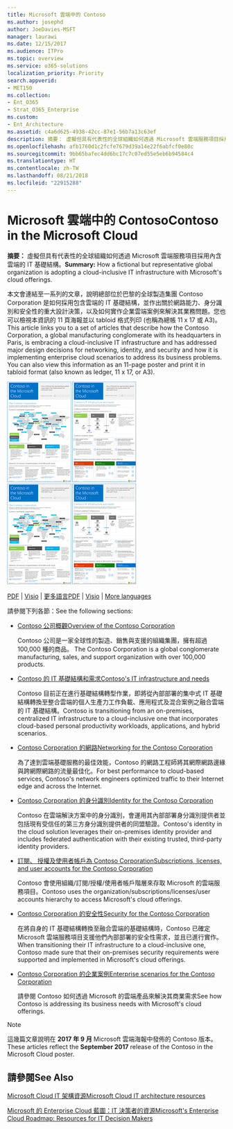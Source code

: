 ```yaml
---
title: Microsoft 雲端中的 Contoso
ms.author: josephd
author: JoeDavies-MSFT
manager: laurawi
ms.date: 12/15/2017
ms.audience: ITPro
ms.topic: overview
ms.service: o365-solutions
localization_priority: Priority
search.appverid:
- MET150
ms.collection:
- Ent_O365
- Strat_O365_Enterprise
ms.custom:
- Ent_Architecture
ms.assetid: c4a6d625-4938-42cc-87e1-56b7a13c63ef
description: 摘要： 虛擬但具有代表性的全球組織如何透過 Microsoft 雲端服務項目採用內含雲端的 IT 基礎結構。
ms.openlocfilehash: afb1760d1c2fcfe7679d39a14e22f6abfcf0e80c
ms.sourcegitcommit: 9bb65bafec4dd6bc17c7c07ed55e5eb6b94584c4
ms.translationtype: HT
ms.contentlocale: zh-TW
ms.lasthandoff: 08/21/2018
ms.locfileid: "22915288"
---
```

# <a name="contoso-in-the-microsoft-cloud"></a><span data-ttu-id="5283e-103">Microsoft 雲端中的 Contoso</span><span class="sxs-lookup"><span data-stu-id="5283e-103">Contoso in the Microsoft Cloud</span></span>

 <span data-ttu-id="5283e-104">**摘要：** 虛擬但具有代表性的全球組織如何透過 Microsoft 雲端服務項目採用內含雲端的 IT 基礎結構。</span><span class="sxs-lookup"><span data-stu-id="5283e-104">**Summary:** How a fictional but representative global organization is adopting a cloud-inclusive IT infrastructure with Microsoft's cloud offerings.</span></span>
  
<span data-ttu-id="5283e-p101">本文會連結至一系列的文章，說明總部位於巴黎的全球製造集團 Contoso Corporation 是如何採用包含雲端的 IT 基礎結構，並作出關於網路能力、身分識別和安全性的重大設計決策，以及如何實作企業雲端案例來解決其業務問題。您也可以檢視本資訊的 11 頁海報並以 tabloid 格式列印 (也稱為總帳 11 x 17 或 A3)。</span><span class="sxs-lookup"><span data-stu-id="5283e-p101">This article links you to a set of articles that describe how the Contoso Corporation, a global manufacturing conglomerate with its headquarters in Paris, is embracing a cloud-inclusive IT infrastructure and has addressed major design decisions for networking, identity, and security and how it is implementing enterprise cloud scenarios to address its business problems. You can also view this information as an 11-page poster and print it in tabloid format (also known as ledger, 11 x 17, or A3).</span></span>
  
<span data-ttu-id="5283e-107">[![Microsoft 雲端海報中 Contoso 的縮圖影像。](media/Contoso-Poster/Thumbnail.png)](https://www.microsoft.com/download/details.aspx?id=54427)</span><span class="sxs-lookup"><span data-stu-id="5283e-107">[![Thumb image of the Contoso in the Microsoft Cloud poster.](media/Contoso-Poster/Thumbnail.png)](https://www.microsoft.com/download/details.aspx?id=54427)</span></span>
  
<span data-ttu-id="5283e-108">[PDF](https://go.microsoft.com/fwlink/p/?linkid=842085)  | [Visio](https://go.microsoft.com/fwlink/p/?linkid=842086)  | [更多語言](https://www.microsoft.com/download/details.aspx?id=54427)</span><span class="sxs-lookup"><span data-stu-id="5283e-108">[PDF](https://go.microsoft.com/fwlink/p/?linkid=842085)  | [Visio](https://go.microsoft.com/fwlink/p/?linkid=842086)  | [More languages](https://www.microsoft.com/download/details.aspx?id=54427)</span></span>
  
<span data-ttu-id="5283e-109">請參閱下列各節：</span><span class="sxs-lookup"><span data-stu-id="5283e-109">See the following sections:</span></span>
  
- [<span data-ttu-id="5283e-110">Contoso 公司概觀</span><span class="sxs-lookup"><span data-stu-id="5283e-110">Overview of the Contoso Corporation</span></span>](overview-of-the-contoso-corporation.md)
    
    <span data-ttu-id="5283e-111">Contoso 公司是一家全球性的製造、銷售與支援的組織集團，擁有超過 100,000 種的商品。 </span><span class="sxs-lookup"><span data-stu-id="5283e-111">The Contoso Corporation is a global conglomerate manufacturing, sales, and support organization with over 100,000 products.</span></span>
    
- [<span data-ttu-id="5283e-112">Contoso 的 IT 基礎結構和需求</span><span class="sxs-lookup"><span data-stu-id="5283e-112">Contoso's IT infrastructure and needs</span></span>](contoso-it-infrastructure-and-needs.md)
    
    <span data-ttu-id="5283e-113">Contoso 目前正在進行基礎結構轉型作業，即將從內部部署的集中式 IT 基礎結構轉換至整合雲端的個人生產力工作負載、應用程式及混合案例之融合雲端的 IT 基礎結構。</span><span class="sxs-lookup"><span data-stu-id="5283e-113">Contoso is transitioning from an on-premises, centralized IT infrastructure to a cloud-inclusive one that incorporates cloud-based personal productivity workloads, applications, and hybrid scenarios.</span></span>
    
- [<span data-ttu-id="5283e-114">Contoso Corporation 的網路</span><span class="sxs-lookup"><span data-stu-id="5283e-114">Networking for the Contoso Corporation</span></span>](networking-for-the-contoso-corporation.md)
    
    <span data-ttu-id="5283e-115">為了達到雲端基礎服務的最佳效能，Contoso 的網路工程師將其網際網路邊緣與跨網際網路的流量最佳化。</span><span class="sxs-lookup"><span data-stu-id="5283e-115">For best performance to cloud-based services, Contoso's network engineers optimized traffic to their Internet edge and across the Internet.</span></span>
    
- [<span data-ttu-id="5283e-116">Contoso Corporation 的身分識別</span><span class="sxs-lookup"><span data-stu-id="5283e-116">Identity for the Contoso Corporation</span></span>](identity-for-the-contoso-corporation.md)
    
    <span data-ttu-id="5283e-117">Contoso 在雲端解決方案中的身分識別，會運用其內部部署身分識別提供者並包括現有受信任的第三方身分識別提供者的同盟驗證。</span><span class="sxs-lookup"><span data-stu-id="5283e-117">Contoso's identity in the cloud solution leverages their on-premises identity provider and includes federated authentication with their existing trusted, third-party identity providers.</span></span>
    
- [<span data-ttu-id="5283e-118">訂閱、 授權及使用者帳戶為 Contoso Corporation</span><span class="sxs-lookup"><span data-stu-id="5283e-118">Subscriptions, licenses, and user accounts for the Contoso Corporation</span></span>](subscriptions-licenses-and-user-accounts-for-the-contoso-corporation.md)
    
    <span data-ttu-id="5283e-119">Contoso 會使用組織/訂閱/授權/使用者帳戶階層來存取 Microsoft 的雲端服務項目。</span><span class="sxs-lookup"><span data-stu-id="5283e-119">Contoso uses the organization/subscriptions/licenses/user accounts hierarchy to access Microsoft's cloud offerings.</span></span>
    
- [<span data-ttu-id="5283e-120">Contoso Corporation 的安全性</span><span class="sxs-lookup"><span data-stu-id="5283e-120">Security for the Contoso Corporation</span></span>](security-for-the-contoso-corporation.md)
    
    <span data-ttu-id="5283e-121">在將自身的 IT 基礎結構轉換至融合雲端的基礎結構時，Contoso 已確定 Microsoft 雲端服務項目支援他們內部部署的安全性需求，並且已進行實作。</span><span class="sxs-lookup"><span data-stu-id="5283e-121">When transitioning their IT infrastructure to a cloud-inclusive one, Contoso made sure that their on-premises security requirements were supported and implemented in Microsoft's cloud offerings.</span></span>
    
- [<span data-ttu-id="5283e-122">Contoso Corporation 的企業案例</span><span class="sxs-lookup"><span data-stu-id="5283e-122">Enterprise scenarios for the Contoso Corporation</span></span>](enterprise-scenarios-for-the-contoso-corporation.md)
    
    <span data-ttu-id="5283e-123">請參閱 Contoso 如何透過 Microsoft 的雲端產品來解決其商業需求</span><span class="sxs-lookup"><span data-stu-id="5283e-123">See how Contoso is addressing its business needs with Microsoft's cloud offerings.</span></span>
    
> [!NOTE]
> <span data-ttu-id="5283e-124">這幾篇文章說明在 **2017 年 9 月** Microsoft 雲端海報中發佈的 Contoso 版本。</span><span class="sxs-lookup"><span data-stu-id="5283e-124">These articles reflect the **September 2017** release of the Contoso in the Microsoft Cloud poster.</span></span>
  
## <a name="see-also"></a><span data-ttu-id="5283e-125">請參閱</span><span class="sxs-lookup"><span data-stu-id="5283e-125">See Also</span></span>

[<span data-ttu-id="5283e-126">Microsoft Cloud IT 架構資源</span><span class="sxs-lookup"><span data-stu-id="5283e-126">Microsoft Cloud IT architecture resources</span></span>](microsoft-cloud-it-architecture-resources.md)

[<span data-ttu-id="5283e-127">Microsoft 的 Enterprise Cloud 藍圖：IT 決策者的資源</span><span class="sxs-lookup"><span data-stu-id="5283e-127">Microsoft's Enterprise Cloud Roadmap: Resources for IT Decision Makers</span></span>](https://sway.com/FJ2xsyWtkJc2taRD)



